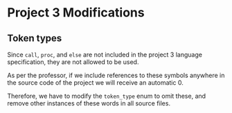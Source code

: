 # Project 3 Modifications

## Token types

Since `call`, `proc`, and `else` are not included in the project 3 language specification, they are not allowed to be used.

As per the professor, if we include references to these symbols anywhere in the source code of the project we will receive an automatic 0.

Therefore, we have to modify the `token_type` enum to omit these, and remove other instances of these words in all source files.
